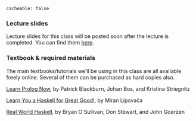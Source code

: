 ```
cacheable: false
```

### Lecture slides

Lecture slides for this class will be posted soon after the lecture is completed. You can find them [here](http://mathcs.pugetsound.edu/~tmullen/secure/s17plp/).

### Textbook & required materials

The main textbooks/tutorials we'll be using in this class are all available freely online. Several of them can be purchased as hard copies also.

[Learn Prolog Now](http://learnprolognow.org/), by Patrick Blackburn, Johan Bos, and Kristina Striegnitz

[Learn You a Haskell for Great Good!](http://learnyouahaskell), by Miran Lipovača

[Real World Haskell](http://book.realworldhaskell.org/read), by Bryan O'Sullivan, Don Stewart, and John Goerzen
